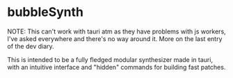 ﻿# bubbleSynth
NOTE: This can't work with tauri atm as they have problems with js workers, I've asked everywhere and there's no way around it. More on the last entry of the dev diary.


This is intended to be a fully fledged modular synthesizer made in tauri, with an intuitive interface and "hidden" commands for building fast patches.

